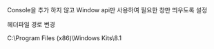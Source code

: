 Console을 추가 하지 않고 Window api만 사용하여 필요한 창만 띄우도록 설정

헤더파일 경로 변경

C:\Program Files (x86)\Windows Kits\8.1
